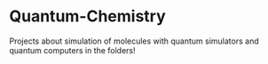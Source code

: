 # Quantum-Chemistry
Projects about simulation of molecules with quantum simulators and quantum computers in the folders!
